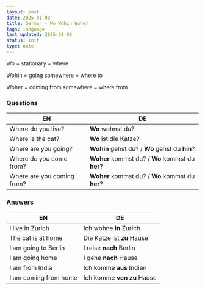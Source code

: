 ```yaml
---
layout: post
date: 2025-01-08
title: German - Wo Wohin Woher
tags: language
last_updated: 2025-01-08
status: init
type: note
---
```


Wo = stationary = where

Wohin = going somewhere = where to

Woher = coming from somewhere = where from


### Questions

| EN    | DE |
| -------- | ------- |
| Where do you live?  | **Wo** wohnst du?    |
| Where is the cat? | **Wo** ist die Katze? | 
| Where are you going? | **Wohin** gehst du? / **Wo** gehst du **hin**? | 
| Where do you come from?    | **Woher** kommst du? / **Wo** kommst du **her**? | 
| Where are you coming from?    | **Woher** kommst du?  /  **Wo** kommst du **her**? | 

### Answers

| EN    | DE |
| -------- | ------- |
| I live in Zurich  | Ich wohne **in** Zurich    |
| The cat is at home | Die Katze ist **zu** Hause |
| I am going to Berlin | I reise **nach** Berlin     |
| I am going home | I gehe **nach** Hause     |
| I am from India    | Ich komme **aus** Indien    |
| I am coming from home    | Ich komme **von zu** Hause    |